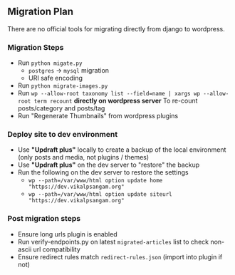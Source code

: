 ## Migration Plan

There are no official tools for migrating directly from django to wordpress.

### Migration Steps
- Run `python migate.py`
    - `postgres` -> `mysql` migration
    - URI safe encoding
- Run `python migrate-images.py`
- Run `wp --allow-root taxonomy list --field=name | xargs wp --allow-root term recount` __directly on wordpress server__ To re-count posts/category and posts/tag
- Run "Regenerate Thumbnails" from wordpress plugins

### Deploy site to dev environment
- Use __"Updraft plus"__ locally to create a backup of the local environment (only posts and media, not plugins / themes)
- Use __"Updraft plus"__ on the dev server to "restore" the backup
- Run the following on the dev server to restore the settings
    - `wp --path=/var/www/html option update home "https://dev.vikalpsangam.org"`
    - `wp --path=/var/www/html option update siteurl "https://dev.vikalpsangam.org"	`

### Post migration steps
- Ensure long urls plugin is enabled
- Run verify-endpoints.py on latest `migrated-articles` list to check non-ascii url compatibility
- Ensure redirect rules match `redirect-rules.json` (import into plugin if not)